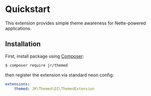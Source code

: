 # Quickstart

This extension provides simple theme awareness for Nette-powered applications.

## Installation

First, install package using [Composer](http://getcomposer.org/):

```sh
$ composer require jr/themed
```

then register the extension via standard neon config:

```yml
extensions:
	themed: JR\Themed\DI\ThemedExtension
```
